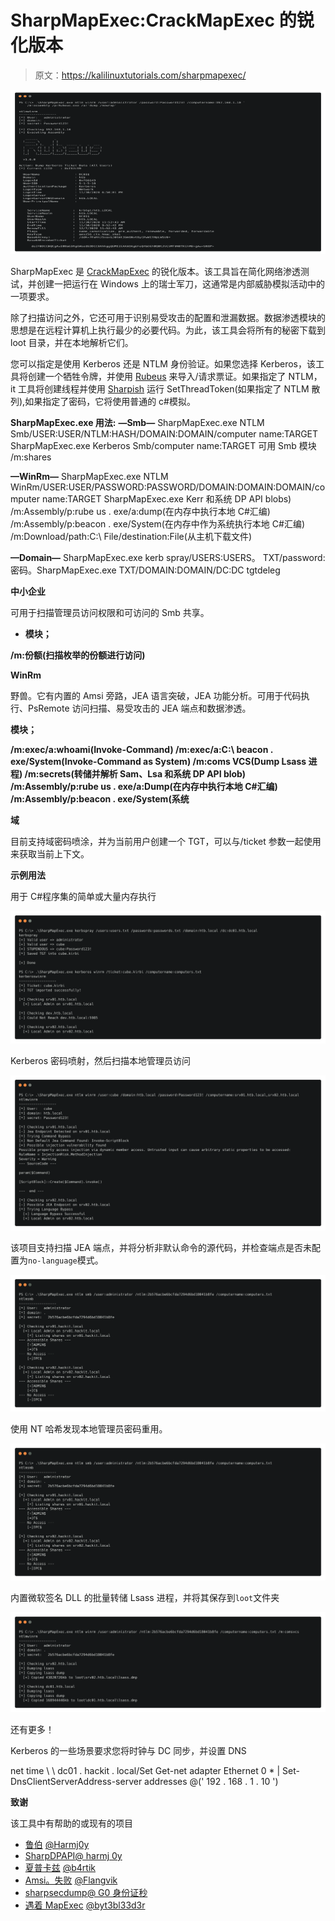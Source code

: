 # SharpMapExec:CrackMapExec 的锐化版本

> 原文：<https://kalilinuxtutorials.com/sharpmapexec/>

[![SharpMapExec : A Sharpen Version Of CrackMapExec](img//f4da45d5aaa8161e3b3cb1bb3c0184e7.png "SharpMapExec : A Sharpen Version Of CrackMapExec")](https://1.bp.blogspot.com/-1ShiuJHC2h8/X-pSjt0qVRI/AAAAAAAAIO4/BNm4_50njAQxyU8hYcNtijjHf18huKjgACLcBGAsYHQ/s728/SharpMapExec%25281%2529.png)

SharpMapExec 是 [CrackMapExec](https://github.com/byt3bl33d3r/CrackMapExec) 的锐化版本。该工具旨在简化网络渗透测试，并创建一把运行在 Windows 上的瑞士军刀，这通常是内部威胁模拟活动中的一项要求。

除了扫描访问之外，它还可用于识别易受攻击的配置和泄漏数据。数据渗透模块的思想是在远程计算机上执行最少的必要代码。为此，该工具会将所有的秘密下载到 loot 目录，并在本地解析它们。

您可以指定是使用 Kerberos 还是 NTLM 身份验证。如果您选择 Kerberos，该工具将创建一个牺牲令牌，并使用 [Rubeus](https://github.com/GhostPack/Rubeus) 来导入/请求票证。如果指定了 NTLM，it 工具将创建线程并使用 [Sharpish](https://github.com/b4rtik/SharpKatz) 运行 SetThreadToken(如果指定了 NTLM 散列),如果指定了密码，它将使用普通的 c#模拟。

**SharpMapExec.exe
用法:** 
**—Smb—**
SharpMapExec.exe NTLM Smb/USER:USER/NTLM:HASH/DOMAIN:DOMAIN/computer name:TARGET
SharpMapExec.exe Kerberos Smb/computer name:TARGET
可用 Smb 模块
/m:shares

**—WinRm—**
SharpMapExec.exe NTLM WinRm/USER:USER/PASSWORD:PASSWORD/DOMAIN:DOMAIN:DOMAIN/computer name:TARGET
SharpMapExec.exe Kerr 和系统 DP API blobs)
/m:Assembly/p:rube us . exe/a:dump(在内存中执行本地 C#汇编)
/m:Assembly/p:beacon . exe/System(在内存中作为系统执行本地 C#汇编)
/m:Download/path:C:\ File/destination:File(从主机下载文件)

**—Domain—**
SharpMapExec.exe kerb spray/USERS:USERS。 TXT/password:密码。SharpMapExec.exe TXT/DOMAIN:DOMAIN/DC:DC
tgtdeleg

**中小企业**

可用于扫描管理员访问权限和可访问的 Smb 共享。

*   **模块；**

**/m:份额(扫描枚举的份额进行访问)**

**WinRm**

野兽。它有内置的 Amsi 旁路，JEA 语言突破，JEA 功能分析。可用于代码执行、PsRemote 访问扫描、易受攻击的 JEA 端点和数据渗透。

**模块；**

**/m:exec/a:whoami(Invoke-Command)
/m:exec/a:C:\ beacon . exe/System(Invoke-Command as System)
/m:coms VCS(Dump Lsass 进程)
/m:secrets(转储并解析 Sam、Lsa 和系统 DP API blob)
/m:Assembly/p:rube us . exe/a:Dump(在内存中执行本地 C#汇编)
/m:Assembly/p:beacon . exe/System(系统**

**域**

目前支持域密码喷涂，并为当前用户创建一个 TGT，可以与/ticket 参数一起使用来获取当前上下文。

**示例用法**

用于 C#程序集的简单或大量内存执行

![](img//a5608a6f22041a25f86e32b3eb5a4510.png)

Kerberos 密码喷射，然后扫描本地管理员访问

![](img//c220422cd6056f26ead265813a630d1d.png)

该项目支持扫描 JEA 端点，并将分析非默认命令的源代码，并检查端点是否未配置为`no-language`模式。

![](img//67ce02b2d0981e66a5849eaeb0a3a56c.png)

使用 NT 哈希发现本地管理员密码重用。

![](img//bb89445be640a321e51b35f64aff66ca.png)

内置微软签名 DLL 的批量转储 Lsass 进程，并将其保存到`loot`文件夹

![](img//a5df9c7555976bff5e22ac1ee14ac9b0.png)

还有更多！

Kerberos 的一些场景要求您将时钟与 DC 同步，并设置 DNS

net time \ \ dc01 . hackit . local/Set Get-net adapter Ethernet 0 * | Set-DnsClientServerAddress-server addresses @(' 192 . 168 . 1 . 10 ')

**致谢**

该工具中有帮助的或现有的项目

*   [鲁伯](https://github.com/GhostPack/Rubeus) [@Harmj0y](https://twitter.com/harmj0y)
*   [SharpDPAPI](https://github.com/GhostPack/SharpDPAPI)[@ harmj 0y](https://twitter.com/harmj0y)
*   [夏普卡兹](https://github.com/b4rtik/SharpKatz) [@b4rtik](https://twitter.com/b4rtik)
*   [Amsi。失败](https://github.com/Flangvik/AMSI.fail) [@Flangvik](https://twitter.com/Flangvik)
*   [sharpsecdump](https://github.com/G0ldenGunSec/SharpSecDump)[@ G0 身份证秒](https://twitter.com/G0ldenGunSec)
*   [遇着 MapExec](https://github.com/byt3bl33d3r/CrackMapExec) [@byt3bl33d3r](https://twitter.com/byt3bl33d3r)